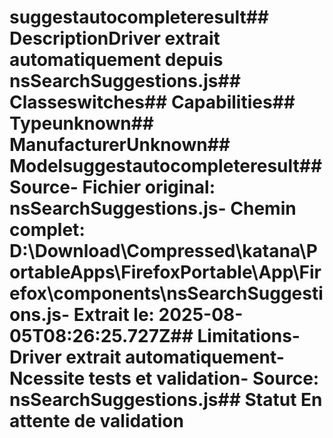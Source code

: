 # suggestautocompleteresult##  DescriptionDriver extrait automatiquement depuis nsSearchSuggestions.js##  Classeswitches##  Capabilities##  Typeunknown##  ManufacturerUnknown##  Modelsuggestautocompleteresult##  Source- **Fichier original**: nsSearchSuggestions.js- **Chemin complet**: D:\Download\Compressed\katana\PortableApps\FirefoxPortable\App\Firefox\components\nsSearchSuggestions.js- **Extrait le**: 2025-08-05T08:26:25.727Z##  Limitations- Driver extrait automatiquement- Ncessite tests et validation- Source: nsSearchSuggestions.js##  Statut En attente de validation